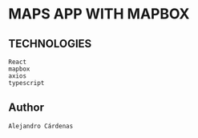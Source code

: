 # MAPS APP WITH MAPBOX

## TECHNOLOGIES

    React
    mapbox
    axios
    typescript

## Author

    Alejandro Cárdenas